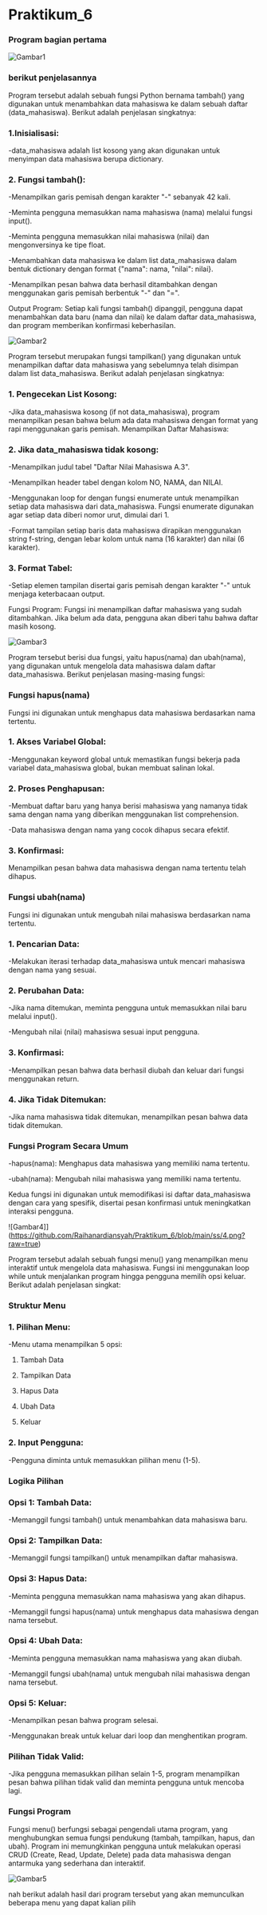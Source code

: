 # Praktikum_6

### Program bagian pertama

![Gambar1](https://github.com/Raihanardiansyah/Praktikum_6/blob/main/ss/1.png?raw=true)

### berikut penjelasannya

Program tersebut adalah sebuah fungsi Python bernama tambah() yang digunakan untuk menambahkan data mahasiswa ke dalam sebuah daftar (data_mahasiswa). Berikut adalah penjelasan singkatnya:

### 1.Inisialisasi:

-data_mahasiswa adalah list kosong yang akan digunakan untuk menyimpan data mahasiswa berupa dictionary.

### 2. Fungsi tambah():

-Menampilkan garis pemisah dengan karakter "-" sebanyak 42 kali.

-Meminta pengguna memasukkan nama mahasiswa (nama) melalui fungsi input().

-Meminta pengguna memasukkan nilai mahasiswa (nilai) dan mengonversinya ke tipe float.

-Menambahkan data mahasiswa ke dalam list data_mahasiswa dalam bentuk dictionary dengan format {"nama": nama, "nilai": nilai}.

-Menampilkan pesan bahwa data berhasil ditambahkan dengan menggunakan garis pemisah berbentuk "-" dan "=".

Output Program: Setiap kali fungsi tambah() dipanggil, pengguna dapat menambahkan data baru (nama dan nilai) ke dalam daftar data_mahasiswa, dan program memberikan konfirmasi keberhasilan.

![Gambar2](https://github.com/Raihanardiansyah/Praktikum_6/blob/main/ss/2.png?raw=true)

Program tersebut merupakan fungsi tampilkan() yang digunakan untuk menampilkan daftar data mahasiswa yang sebelumnya telah disimpan dalam list data_mahasiswa. Berikut adalah penjelasan singkatnya:

### 1. Pengecekan List Kosong:

-Jika data_mahasiswa kosong (if not data_mahasiswa), program menampilkan pesan bahwa belum ada data mahasiswa dengan format yang rapi menggunakan garis pemisah.
Menampilkan Daftar Mahasiswa:

### 2. Jika data_mahasiswa tidak kosong:

-Menampilkan judul tabel "Daftar Nilai Mahasiswa A.3".

-Menampilkan header tabel dengan kolom NO, NAMA, dan NILAI.

-Menggunakan loop for dengan fungsi enumerate untuk menampilkan setiap data mahasiswa dari data_mahasiswa. Fungsi enumerate digunakan agar setiap data diberi nomor urut, dimulai dari 1.

-Format tampilan setiap baris data mahasiswa dirapikan menggunakan string f-string, dengan lebar kolom untuk nama (16 karakter) dan nilai (6 karakter).

### 3. Format Tabel:

-Setiap elemen tampilan disertai garis pemisah dengan karakter "-" untuk menjaga keterbacaan output.

Fungsi Program: Fungsi ini menampilkan daftar mahasiswa yang sudah ditambahkan. Jika belum ada data, pengguna akan diberi tahu bahwa daftar masih kosong.

![Gambar3](https://github.com/Raihanardiansyah/Praktikum_6/blob/main/ss/3.pngraw=true)

Program tersebut berisi dua fungsi, yaitu hapus(nama) dan ubah(nama), yang digunakan untuk mengelola data mahasiswa dalam daftar data_mahasiswa. Berikut penjelasan masing-masing fungsi:

### Fungsi hapus(nama)

Fungsi ini digunakan untuk menghapus data mahasiswa berdasarkan nama tertentu.

### 1. Akses Variabel Global:

-Menggunakan keyword global untuk memastikan fungsi bekerja pada variabel data_mahasiswa global, bukan membuat salinan lokal.

### 2. Proses Penghapusan:

-Membuat daftar baru yang hanya berisi mahasiswa yang namanya tidak sama dengan nama yang diberikan menggunakan list comprehension.

-Data mahasiswa dengan nama yang cocok dihapus secara efektif.

### 3. Konfirmasi:

Menampilkan pesan bahwa data mahasiswa dengan nama tertentu telah dihapus.

### Fungsi ubah(nama)

Fungsi ini digunakan untuk mengubah nilai mahasiswa berdasarkan nama tertentu.

### 1. Pencarian Data:

-Melakukan iterasi terhadap data_mahasiswa untuk mencari mahasiswa dengan nama yang sesuai.

### 2. Perubahan Data:

-Jika nama ditemukan, meminta pengguna untuk memasukkan nilai baru melalui input().

-Mengubah nilai (nilai) mahasiswa sesuai input pengguna.

### 3. Konfirmasi:

-Menampilkan pesan bahwa data berhasil diubah dan keluar dari fungsi menggunakan return.

### 4. Jika Tidak Ditemukan:

-Jika nama mahasiswa tidak ditemukan, menampilkan pesan bahwa data tidak ditemukan.

### Fungsi Program Secara Umum

-hapus(nama): Menghapus data mahasiswa yang memiliki nama tertentu.

-ubah(nama): Mengubah nilai mahasiswa yang memiliki nama tertentu.

Kedua fungsi ini digunakan untuk memodifikasi isi daftar data_mahasiswa dengan cara yang spesifik, disertai pesan konfirmasi untuk meningkatkan interaksi pengguna.

![Gambar4]](https://github.com/Raihanardiansyah/Praktikum_6/blob/main/ss/4.png?raw=true)

Program tersebut adalah sebuah fungsi menu() yang menampilkan menu interaktif untuk mengelola data mahasiswa. Fungsi ini menggunakan loop while untuk menjalankan program hingga pengguna memilih opsi keluar. Berikut adalah penjelasan singkat:

### Struktur Menu

### 1. Pilihan Menu:

-Menu utama menampilkan 5 opsi:

1. Tambah Data

2. Tampilkan Data

3. Hapus Data

4. Ubah Data

5. Keluar

### 2. Input Pengguna:

-Pengguna diminta untuk memasukkan pilihan menu (1-5).

### Logika Pilihan

### Opsi 1: Tambah Data:

-Memanggil fungsi tambah() untuk menambahkan data mahasiswa baru.

### Opsi 2: Tampilkan Data:

-Memanggil fungsi tampilkan() untuk menampilkan daftar mahasiswa.

### Opsi 3: Hapus Data:

-Meminta pengguna memasukkan nama mahasiswa yang akan dihapus.

-Memanggil fungsi hapus(nama) untuk menghapus data mahasiswa dengan nama tersebut.

### Opsi 4: Ubah Data:

-Meminta pengguna memasukkan nama mahasiswa yang akan diubah.

-Memanggil fungsi ubah(nama) untuk mengubah nilai mahasiswa dengan nama tersebut.

### Opsi 5: Keluar:

-Menampilkan pesan bahwa program selesai.

-Menggunakan break untuk keluar dari loop dan menghentikan program.

### Pilihan Tidak Valid:

-Jika pengguna memasukkan pilihan selain 1-5, program menampilkan pesan bahwa pilihan tidak valid dan meminta pengguna untuk mencoba lagi.

### Fungsi Program

Fungsi menu() berfungsi sebagai pengendali utama program, yang menghubungkan semua fungsi pendukung (tambah, tampilkan, hapus, dan ubah). Program ini memungkinkan pengguna untuk melakukan operasi CRUD (Create, Read, Update, Delete) pada data mahasiswa dengan antarmuka yang sederhana dan interaktif.

![Gambar5](https://github.com/Raihanardiansyah/Praktikum_6/blob/main/ss/hasil.png?raw=true)

nah berikut adalah hasil dari program tersebut yang akan memunculkan beberapa menu yang dapat kalian pilih 

